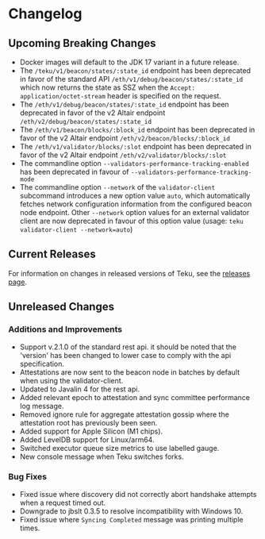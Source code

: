 # Changelog

## Upcoming Breaking Changes
- Docker images will default to the JDK 17 variant in a future release.
- The `/teku/v1/beacon/states/:state_id` endpoint has been deprecated in favor of the standard API `/eth/v1/debug/beacon/states/:state_id` which now returns the state as SSZ when the `Accept: application/octet-stream` header is specified on the request.
- The `/eth/v1/debug/beacon/states/:state_id` endpoint has been deprecated in favor of the v2 Altair endpoint `/eth/v2/debug/beacon/states/:state_id`
- The `/eth/v1/beacon/blocks/:block_id` endpoint has been deprecated in favor of the v2 Altair endpoint `/eth/v2/beacon/blocks/:block_id`
- The `/eth/v1/validator/blocks/:slot` endpoint has been deprecated in favor of the v2 Altair endpoint `/eth/v2/validator/blocks/:slot`
- The commandline option `--validators-performance-tracking-enabled` has been deprecated in favour of `--validators-performance-tracking-mode`
- The commandline option `--network` of the `validator-client` subcommand introduces a new option value `auto`, which automatically 
fetches network configuration information from the configured beacon node endpoint. Other `--network` option values for an external validator client 
 are now deprecated in favour of this option value (usage: `teku validator-client --network=auto`)
 
## Current Releases
For information on changes in released versions of Teku, see the [releases page](https://github.com/ConsenSys/teku/releases).

## Unreleased Changes


### Additions and Improvements
- Support v.2.1.0 of the standard rest api. it should be noted that the 'version' has been changed to lower case to comply with the api specification.
- Attestations are now sent to the beacon node in batches by default when using the validator-client.
- Updated to Javalin 4 for the rest api.
- Added relevant epoch to attestation and sync committee performance log message.
- Removed ignore rule for aggregate attestation gossip where the attestation root has previously been seen.
- Added support for Apple Silicon (M1 chips).
- Added LevelDB support for Linux/arm64.
- Switched executor queue size metrics to use labelled gauge.
- New console message when Teku switches forks. 

### Bug Fixes
- Fixed issue where discovery did not correctly abort handshake attempts when a request timed out.
- Downgrade to jbslt 0.3.5 to resolve incompatibility with Windows 10.
- Fixed issue where `Syncing Completed` message was printing multiple times.
